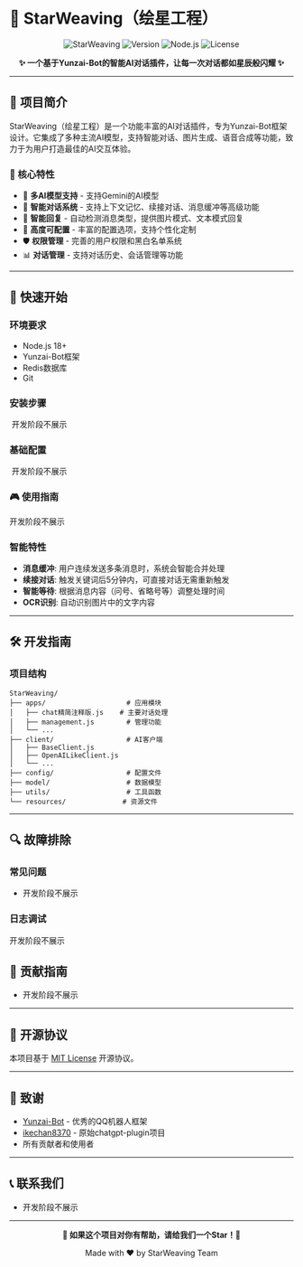 # 🌟 StarWeaving（绘星工程）

<div align="center">

![StarWeaving](https://img.shields.io/badge/StarWeaving-绘星工程-blue?style=for-the-badge&logo=star)
![Version](https://img.shields.io/badge/version-2.8.1-green?style=for-the-badge)
![Node.js](https://img.shields.io/badge/Node.js-18+-brightgreen?style=for-the-badge&logo=node.js)
![License](https://img.shields.io/badge/license-MIT-orange?style=for-the-badge)

**✨ 一个基于Yunzai-Bot的智能AI对话插件，让每一次对话都如星辰般闪耀 ✨**

</div>

---

## 📖 项目简介

StarWeaving（绘星工程）是一个功能丰富的AI对话插件，专为Yunzai-Bot框架设计。它集成了多种主流AI模型，支持智能对话、图片生成、语音合成等功能，致力于为用户打造最佳的AI交互体验。

### 🎯 核心特性

- 🤖 **多AI模型支持** - 支持Gemini的AI模型
- 💬 **智能对话系统** - 支持上下文记忆、续接对话、消息缓冲等高级功能
- 📝 **智能回复** - 自动检测消息类型，提供图片模式、文本模式回复
- 🔧 **高度可配置** - 丰富的配置选项，支持个性化定制
- 🛡️ **权限管理** - 完善的用户权限和黑白名单系统
- 📊 **对话管理** - 支持对话历史、会话管理等功能

---

## 🚀 快速开始

### 环境要求

- Node.js 18+ 
- Yunzai-Bot框架
- Redis数据库
- Git

### 安装步骤

​	开发阶段不展示

### 基础配置

​	开发阶段不展示

### 🎮 使用指南

开发阶段不展示

### 智能特性

- **消息缓冲**: 用户连续发送多条消息时，系统会智能合并处理
- **续接对话**: 触发关键词后5分钟内，可直接对话无需重新触发
- **智能等待**: 根据消息内容（问号、省略号等）调整处理时间
- **OCR识别**: 自动识别图片中的文字内容

---

## 🛠️ 开发指南

### 项目结构

```
StarWeaving/
├── apps/                    # 应用模块
│   ├── chat精简注释版.js    # 主要对话处理
│   ├── management.js        # 管理功能
│   └── ...
├── client/                  # AI客户端
│   ├── BaseClient.js
│   ├── OpenAILikeClient.js
│   └── ...
├── config/                  # 配置文件
├── model/                   # 数据模型
├── utils/                   # 工具函数
└── resources/              # 资源文件
```

---

## 🔍 故障排除

### 常见问题

- 开发阶段不展示

### 日志调试

开发阶段不展示

## 🤝 贡献指南

- 开发阶段不展示

---

## 📄 开源协议

本项目基于 [MIT License](LICENSE) 开源协议。

---

## 🙏 致谢

- [Yunzai-Bot](https://github.com/Le-niao/Yunzai-Bot) - 优秀的QQ机器人框架
- [ikechan8370](https://github.com/ikechan8370) - 原始chatgpt-plugin项目
- 所有贡献者和使用者

---

## 📞 联系我们

- 开发阶段不展示

---

<div align="center">

**🌟 如果这个项目对你有帮助，请给我们一个Star！🌟**

Made with ❤️ by StarWeaving Team

</div>
